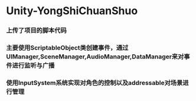# Unity-YongShiChuanShuo
### 上传了项目的脚本代码
### 主要使用ScriptableObject类创建事件，通过UIManager,SceneManager,AudioManager,DataManager来对事件进行监听与广播
### 使用InputSystem系统实现对角色的控制以及addressable对场景进行管理

